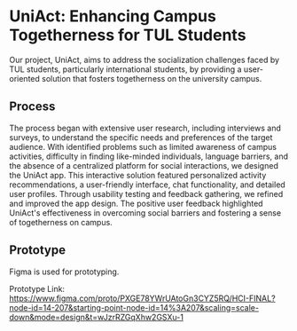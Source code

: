 # UniAct: Enhancing Campus Togetherness for TUL Students
Our project, UniAct, aims to address the socialization challenges faced by TUL students, particularly international students, by providing a user-oriented solution that fosters togetherness on the university campus.

## Process
The process began with extensive user research, including interviews and surveys, to understand the specific needs and preferences of the target audience. With identified problems such as limited awareness of campus activities, difficulty in finding like-minded individuals, language barriers, and the absence of a centralized platform for social interactions, we designed the UniAct app. This interactive solution featured personalized activity recommendations, a user-friendly interface, chat functionality, and detailed user profiles. Through usability testing and feedback gathering, we refined and improved the app design. The positive user feedback highlighted UniAct's effectiveness in overcoming social barriers and fostering a sense of togetherness on campus.

## Prototype
Figma is used for prototyping. <br />

Prototype Link: <br />
https://www.figma.com/proto/PXGE78YWrUAtoGn3CYZ5RQ/HCI-FINAL?node-id=14-207&starting-point-node-id=14%3A207&scaling=scale-down&mode=design&t=wJzrRZGqXhw2GSXu-1
